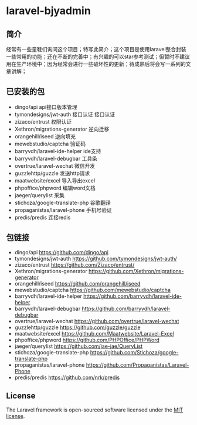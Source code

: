 # laravel-bjyadmin

## 简介
经常有一些童鞋们询问这个项目；特写此简介；这个项目是使用laravel整合封装一些常用的功能；还在不断的完善中；有兴趣的可以star参考测试；但暂时不建议用在生产环境中；因为经常会进行一些破坏性的更新；待成熟后将会写一系列的文章讲解；

## 已安装的包
- dingo/api api接口版本管理
- tymondesigns/jwt-auth 接口认证 接口认证
- zizaco/entrust 权限认证
- Xethron/migrations-generator 逆向迁移
- orangehill/iseed 逆向填充
- mewebstudio/captcha 验证码
- barryvdh/laravel-ide-helper ide支持
- barryvdh/laravel-debugbar 工具条
- overtrue/laravel-wechat 微信开发
- guzzlehttp/guzzle 发送http请求
- maatwebsite/excel 导入导出excel
- phpoffice/phpword 编辑word文档
- jaeger/querylist 采集
- stichoza/google-translate-php 谷歌翻译
- propaganistas/laravel-phone 手机号验证
- predis/predis 连接redis

## 包链接
- dingo/api https://github.com/dingo/api
- tymondesigns/jwt-auth https://github.com/tymondesigns/jwt-auth/
- zizaco/entrust https://github.com/Zizaco/entrust/
- Xethron/migrations-generator https://github.com/Xethron/migrations-generator
- orangehill/iseed https://github.com/orangehill/iseed
- mewebstudio/captcha https://github.com/mewebstudio/captcha
- barryvdh/laravel-ide-helper https://github.com/barryvdh/laravel-ide-helper
- barryvdh/laravel-debugbar https://github.com/barryvdh/laravel-debugbar
- overtrue/laravel-wechat https://github.com/overtrue/laravel-wechat
- guzzlehttp/guzzle https://github.com/guzzle/guzzle
- maatwebsite/excel https://github.com/Maatwebsite/Laravel-Excel
- phpoffice/phpword https://github.com/PHPOffice/PHPWord
- jaeger/querylist https://github.com/jae-jae/QueryList
- stichoza/google-translate-php https://github.com/Stichoza/google-translate-php
- propaganistas/laravel-phone https://github.com/Propaganistas/Laravel-Phone
- predis/predis https://github.com/nrk/predis

## License
The Laravel framework is open-sourced software licensed under the [MIT license](http://opensource.org/licenses/MIT).
